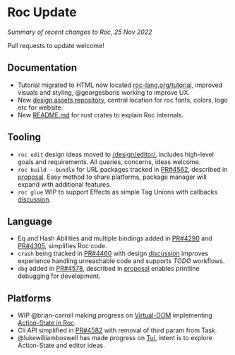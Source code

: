 
# Roc Update 
*Summary of recent changes to Roc, 25 Nov 2022*

Pull requests to update welcome!

## Documentation
- Tutorial migrated to HTML now located [roc-lang.org/tutorial](https://www.roc-lang.org/tutorial), improved visuals and styling, @georgesboris working to improve UX.
- New [design assets repository](https://github.com/roc-lang/design-assets), central location for roc fonts, colors, logo etc for website.
- New [README.md](https://github.com/roc-lang/roc/tree/main/crates) for rust crates to explain Roc internals.

## Tooling
- `roc edit` design ideas moved to [/design/editor/](https://github.com/roc-lang/roc/tree/main/design/editor), includes high-level goals and requirements. All queries, concerns, ideas welcome.
- `roc build --bundle` for URL packages tracked in [PR#4562](https://github.com/roc-lang/roc/pull/4562), described in [proposal](https://docs.google.com/document/d/1SRzBuW_hn17LzCpxk-DWCHqpegI2WzuLdQpE3-qc9Lc/edit). Easy method to share platforms, package manager will expand with additional features.
- `roc glue` WIP to support Effects as simple Tag Unions with callbacks [discussion](https://roc.zulipchat.com/#narrow/stream/231634-beginners/topic/Understanding.20Effects/near/306927954).

## Language
- Eq and Hash Abilities and multiple bindings added in [PR#4290](https://github.com/roc-lang/roc/pull/4290) and [PR#4305](https://github.com/roc-lang/roc/pull/4305), simplifies Roc code.
- `crash` being tracked in [PR#4460](https://github.com/roc-lang/roc/pull/4460) with design [discussion](https://roc.zulipchat.com/#narrow/stream/304641-ideas/topic/crash/near/302000918) improves experience handling unreachable code and supports *TODO* workflows.
- `dbg` added in [PR#4578](https://github.com/roc-lang/roc/pull/4578), described in [proposal](https://docs.google.com/document/d/1VsEGIwZDWdssCQKnzxijjzpj0WpgTSsR_eeZHX0A4ug/edit) enables printline debugging for development.

## Platforms
- WIP @brian-carroll making progress on [Virtual-DOM](https://github.com/roc-lang/roc/pull/4427) implementing [Action-State in Roc](https://docs.google.com/document/d/16qY4NGVOHu8mvInVD-ddTajZYSsFvFBvQON_hmyHGfo/edit).
- Cli API simplified in [PR#4582](https://github.com/roc-lang/roc/pull/4582) with removal of third param from Task.
- @lukewilliamboswell has made progress on [Tui](https://github.com/lukewilliamboswell/roc/tree/tui/examples/tui), intent is to explore Action-State and editor ideas.